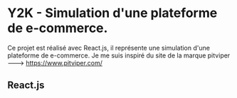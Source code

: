 # Y2K - Simulation d'une plateforme de e-commerce.

Ce projet est réalisé avec React.js, il représente une simulation d'une plateforme de e-commerce.
Je me suis inspiré du site de la marque pitviper ---> https://www.pitviper.com/ 

## React.js
